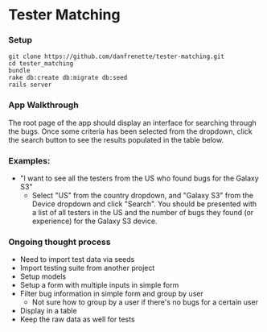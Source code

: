 # Tester Matching

### Setup
```
git clone https://github.com/danfrenette/tester-matching.git
cd tester_matching
bundle
rake db:create db:migrate db:seed
rails server
```

### App Walkthrough
The root page of the app should display an interface for searching through the
bugs. Once some criteria has been selected from the dropdown, click the search
button to see the results populated in the table below.

### Examples:

 - "I want to see all the testers from the US who found bugs for the Galaxy S3"
    - Select "US" from the country dropdown, and "Galaxy S3" from the Device
      dropdown and click "Search". You should be presented with a list of all
      testers in the US and the number of bugs they found (or experience) for
      the Galaxy S3 device.

### Ongoing thought process
 - Need to import test data via seeds
 - Import testing suite from another project
 - Setup models
 - Setup a form with multiple inputs in simple form
 - Filter bug information in simple form and group by user
    - Not sure how to group by a user if there's no bugs for a certain user
 - Display in a table
 - Keep the raw data as well for tests
